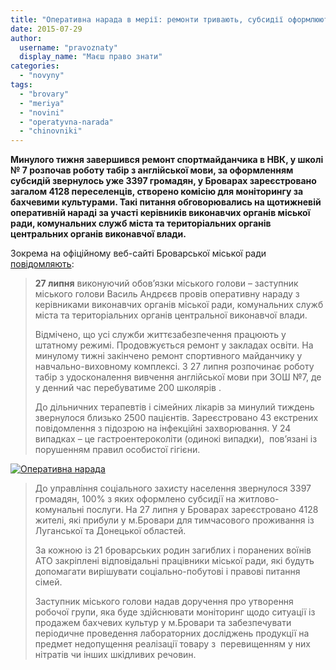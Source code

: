 ```yaml
---
title: "Оперативна нарада в мерії: ремонти тривають, субсидії оформлюють, кавуни під контролем"
date: 2015-07-29
author: 
  username: "pravoznaty"
  display_name: "Маєш право знати"
categories: 
  - "novyny"
tags: 
  - "brovary"
  - "meriya"
  - "novini"
  - "operatyvna-narada"
  - "chinovniki"
---
```


**Минулого тижня завершився ремонт спортмайданчика в НВК, у школі № 7 розпочав роботу табір з англійської мови, за оформленням субсидій звернулось уже 3397 громадян, у Броварах зареєстровано загалом 4128 переселенців, створено комісію для моніторингу за бахчевими культурами. Такі питання обговорювались на щотижневій оперативній нараді за участі керівників виконавчих органів міської ради, комунальних служб міста та територіальних органів центральних органів виконавчої влади.**

Зокрема на офіційному веб-сайті Броварської міської ради [повідомляють](https://brovary-rada.gov.ua/operativna-narada-5):

> **27 липня** виконуючий обов’язки міського голови – заступник міського голови Василь Андрєєв провів оперативну нараду з керівниками виконавчих органів міської ради, комунальних служб міста та територіальних органів центральної виконавчої влади.
> 
> Відмічено, що усі служби життєзабезпечення працюють у штатному режимі. Продовжується ремонт у закладах освіти. На минулому тижні закінчено ремонт спортивного майданчику у навчально-виховному комплексі. З 27 липня розпочинає роботу табір з удосконалення вивчення англійської мови при ЗОШ №7, де у денний час перебуватиме 200 школярів .
> 
> До дільничних терапевтів і сімейних лікарів за минулий тиждень звернулося близько 2500 пацієнтів. Зареєстровано 43 екстрених повідомлення з підозрою на інфекційні захворювання. У 24 випадках – це гастроентероколіти (одинокі випадки),  пов’язані із порушенням правил особистої гігієни.

[![Оперативна нарада](https://mpz.brovary.org/wp-content/uploads/2015/07/Operatyvna-narada.jpg)](https://mpz.brovary.org/wp-content/uploads/2015/07/Operatyvna-narada.jpg)

> До управління соціального захисту населення звернулося 3397 громадян, 100% з яких оформлено субсидії на житлово-комунальні послуги. На 27 липня у Броварах зареєстровано 4128 жителі, які прибули у м.Бровари для тимчасового проживання із Луганської та Донецької областей.
> 
> За кожною із 21 броварських родин загиблих і поранених воїнів АТО закріплені відповідальні працівники міської ради, які будуть допомагати вирішувати соціально-побутові і правові питання сімей.
> 
> Заступник міського голови надав доручення про утворення робочої групи, яка буде здійснювати моніторинг щодо ситуації із продажем бахчевих культур у м.Бровари та забезпечувати періодичне проведення лабораторних досліджень продукції на предмет недопущення реалізації товару з  перевищенням у них нітратів чи інших шкідливих речовин.
